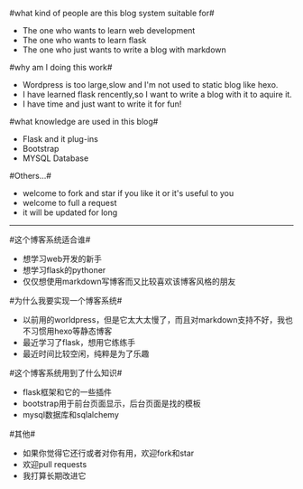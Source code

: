 #what kind of people are this blog system suitable for#
- The one who wants to learn web development
- The one who wants to learn flask
- The one who just wants to write a blog with markdown

#why am I doing this work#
- Wordpress is too large,slow and I'm not used to static blog like hexo.
- I have learned flask rencently,so I want to write a blog with it to aquire it.
- I have time and just want to write it for fun!

#what knowledge are used in this blog#
- Flask and it plug-ins
- Bootstrap
- MYSQL Database


#Others...#
- welcome to fork and star if you like it or it's useful to you
- welcome to full a request
- it will be updated for long

***

#这个博客系统适合谁#
- 想学习web开发的新手
- 想学习flask的pythoner
- 仅仅想使用markdown写博客而又比较喜欢该博客风格的朋友

#为什么我要实现一个博客系统#
- 以前用的worldpress，但是它太大太慢了，而且对markdown支持不好，我也不习惯用hexo等静态博客
- 最近学习了flask，想用它练练手
- 最近时间比较空闲，纯粹是为了乐趣

#这个博客系统用到了什么知识#
- flask框架和它的一些插件
- bootstrap用于前台页面显示，后台页面是找的模板
- mysql数据库和sqlalchemy

#其他#
- 如果你觉得它还行或者对你有用，欢迎fork和star
- 欢迎pull requests
- 我打算长期改进它